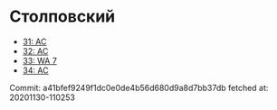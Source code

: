 # Столповский
- [31: AC](31.md)
- [32: AC](32.md)
- [33: WA 7](33.md)
- [34: AC](34.md)

Commit: a41bfef9249f1dc0e0de4b56d680d9a8d7bb37db
 fetched at: 20201130-110253
